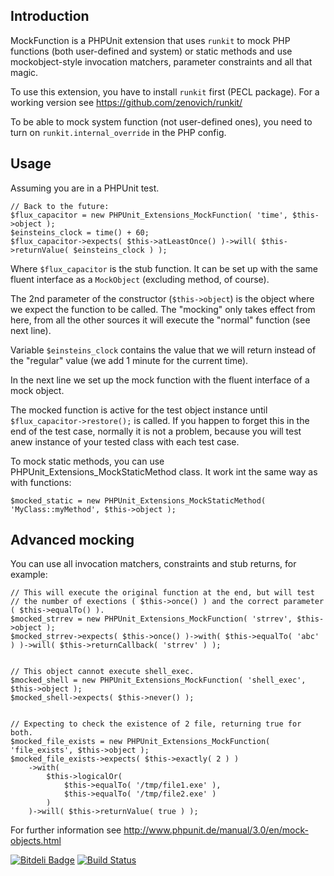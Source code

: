 ## Introduction ##

MockFunction is a PHPUnit extension that uses `runkit` to mock PHP functions (both user-defined and system) or static methods and use mockobject-style invocation matchers, parameter constraints and all that magic.

To use this extension, you have to install `runkit` first (PECL package). For a working version see https://github.com/zenovich/runkit/

To be able to mock system function (not user-defined ones), you need to turn on `runkit.internal_override` in the PHP config.

## Usage ##

Assuming you are in a PHPUnit test.

    // Back to the future:
    $flux_capacitor = new PHPUnit_Extensions_MockFunction( 'time', $this->object );
    $einsteins_clock = time() + 60;
    $flux_capacitor->expects( $this->atLeastOnce() )->will( $this->returnValue( $einsteins_clock ) );

Where `$flux_capacitor` is the stub function. It can be set up with the same fluent interface as a `MockObject` (excluding method, of course).

The 2nd parameter of the constructor (`$this->object`) is the object where we expect the function to be called. The "mocking" only takes effect from here, from all the other sources it will execute the "normal" function (see next line).

Variable `$einsteins_clock` contains the value that we will return instead of the "regular" value (we add 1 minute for the current time).

In the next line we set up the mock function with the fluent interface of a mock object.

The mocked function is active for the test object instance until `$flux_capacitor->restore();` is called. If you happen to forget this in the end of the test case, normally it is not a problem, because you will test anew instance of your tested class with each test case.

To mock static methods, you can use PHPUnit_Extensions_MockStaticMethod class. It work int the same way as with functions:

	$mocked_static = new PHPUnit_Extensions_MockStaticMethod( 'MyClass::myMethod', $this->object );

## Advanced mocking ##

You can use all invocation matchers, constraints and stub returns, for example:
    
    // This will execute the original function at the end, but will test 
    // the number of exections ( $this->once() ) and the correct parameter ( $this->equalTo() ).
    $mocked_strrev = new PHPUnit_Extensions_MockFunction( 'strrev', $this->object );
    $mocked_strrev->expects( $this->once() )->with( $this->equalTo( 'abc' ) )->will( $this->returnCallback( 'strrev' ) );


    // This object cannot execute shell_exec.
    $mocked_shell = new PHPUnit_Extensions_MockFunction( 'shell_exec', $this->object );
    $mocked_shell->expects( $this->never() );


    // Expecting to check the existence of 2 file, returning true for both.
    $mocked_file_exists = new PHPUnit_Extensions_MockFunction( 'file_exists', $this->object );
    $mocked_file_exists->expects( $this->exactly( 2 ) )
        ->with(
            $this->logicalOr(
                $this->equalTo( '/tmp/file1.exe' ),
                $this->equalTo( '/tmp/file2.exe' )
            )
        )->will( $this->returnValue( true ) );

For further information see http://www.phpunit.de/manual/3.0/en/mock-objects.html

[![Bitdeli Badge](https://d2weczhvl823v0.cloudfront.net/tcz/phpunit-mockfunction/trend.png)](https://bitdeli.com/free "Bitdeli Badge") [![Build Status](https://travis-ci.org/tcz/phpunit-mockfunction.svg?branch=master)](https://travis-ci.org/tcz/phpunit-mockfunction)

